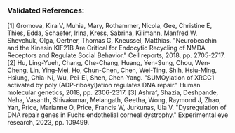 ### Validated References: 
[1] Gromova, Kira V, Muhia, Mary, Rothammer, Nicola, Gee, Christine E, Thies, Edda, Schaefer, Irina, Kress, Sabrina, Kilimann, Manfred W, Shevchuk, Olga, Oertner, Thomas G, Kneussel, Matthias. "Neurobeachin and the Kinesin KIF21B Are Critical for Endocytic Recycling of NMDA Receptors and Regulate Social Behavior." Cell reports, 2018, pp. 2705-2717.
[2] Hu, Ling-Yueh, Chang, Che-Chang, Huang, Yen-Sung, Chou, Wen-Cheng, Lin, Ying-Mei, Ho, Chun-Chen, Chen, Wei-Ting, Shih, Hsiu-Ming, Hsiung, Chia-Ni, Wu, Pei-Ei, Shen, Chen-Yang. "SUMOylation of XRCC1 activated by poly (ADP-ribosyl)ation regulates DNA repair." Human molecular genetics, 2018, pp. 2306-2317.
[3] Ashraf, Shazia, Deshpande, Neha, Vasanth, Shivakumar, Melangath, Geetha, Wong, Raymond J, Zhao, Yan, Price, Marianne O, Price, Francis W, Jurkunas, Ula V. "Dysregulation of DNA repair genes in Fuchs endothelial corneal dystrophy." Experimental eye research, 2023, pp. 109499.
